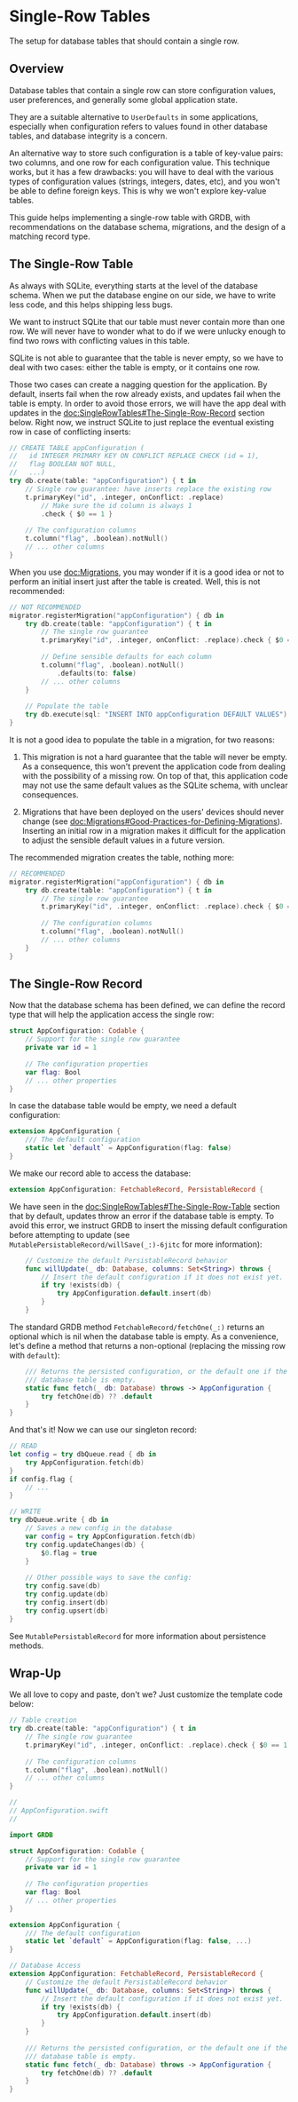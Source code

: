 # Single-Row Tables

The setup for database tables that should contain a single row.

## Overview

Database tables that contain a single row can store configuration values, user preferences, and generally some global application state.

They are a suitable alternative to `UserDefaults` in some applications, especially when configuration refers to values found in other database tables, and database integrity is a concern.

An alternative way to store such configuration is a table of key-value pairs: two columns, and one row for each configuration value. This technique works, but it has a few drawbacks: you will have to deal with the various types of configuration values (strings, integers, dates, etc), and you won't be able to define foreign keys. This is why we won't explore key-value tables.

This guide helps implementing a single-row table with GRDB, with recommendations on the database schema, migrations, and the design of a matching record type.

## The Single-Row Table

As always with SQLite, everything starts at the level of the database schema. When we put the database engine on our side, we have to write less code, and this helps shipping less bugs.

We want to instruct SQLite that our table must never contain more than one row. We will never have to wonder what to do if we were unlucky enough to find two rows with conflicting values in this table.

SQLite is not able to guarantee that the table is never empty, so we have to deal with two cases: either the table is empty, or it contains one row.

Those two cases can create a nagging question for the application. By default, inserts fail when the row already exists, and updates fail when the table is empty. In order to avoid those errors, we will have the app deal with updates in the <doc:SingleRowTables#The-Single-Row-Record> section below. Right now, we instruct SQLite to just replace the eventual existing row in case of conflicting inserts:

```swift
// CREATE TABLE appConfiguration (
//   id INTEGER PRIMARY KEY ON CONFLICT REPLACE CHECK (id = 1),
//   flag BOOLEAN NOT NULL,
//   ...)
try db.create(table: "appConfiguration") { t in
    // Single row guarantee: have inserts replace the existing row
    t.primaryKey("id", .integer, onConflict: .replace)
        // Make sure the id column is always 1
        .check { $0 == 1 }
    
    // The configuration columns
    t.column("flag", .boolean).notNull()
    // ... other columns
}
```

When you use <doc:Migrations>, you may wonder if it is a good idea or not to perform an initial insert just after the table is created. Well, this is not recommended:

```swift
// NOT RECOMMENDED
migrator.registerMigration("appConfiguration") { db in
    try db.create(table: "appConfiguration") { t in
        // The single row guarantee
        t.primaryKey("id", .integer, onConflict: .replace).check { $0 == 1 }
        
        // Define sensible defaults for each column
        t.column("flag", .boolean).notNull()
            .defaults(to: false)
        // ... other columns
    }
    
    // Populate the table
    try db.execute(sql: "INSERT INTO appConfiguration DEFAULT VALUES")
}
```

It is not a good idea to populate the table in a migration, for two reasons:

1. This migration is not a hard guarantee that the table will never be empty. As a consequence, this won't prevent the application code from dealing with the possibility of a missing row. On top of that, this application code may not use the same default values as the SQLite schema, with unclear consequences.

2. Migrations that have been deployed on the users' devices should never change (see <doc:Migrations#Good-Practices-for-Defining-Migrations>). Inserting an initial row in a migration makes it difficult for the application to adjust the sensible default values in a future version.

The recommended migration creates the table, nothing more:

```swift
// RECOMMENDED
migrator.registerMigration("appConfiguration") { db in
    try db.create(table: "appConfiguration") { t in
        // The single row guarantee
        t.primaryKey("id", .integer, onConflict: .replace).check { $0 == 1 }
        
        // The configuration columns
        t.column("flag", .boolean).notNull()
        // ... other columns
    }
}
```


## The Single-Row Record

Now that the database schema has been defined, we can define the record type that will help the application access the single row:

```swift
struct AppConfiguration: Codable {
    // Support for the single row guarantee
    private var id = 1
    
    // The configuration properties
    var flag: Bool
    // ... other properties
}
```

In case the database table would be empty, we need a default configuration:

```swift
extension AppConfiguration {
    /// The default configuration
    static let `default` = AppConfiguration(flag: false)
}
```

We make our record able to access the database:

```swift
extension AppConfiguration: FetchableRecord, PersistableRecord {
```

We have seen in the <doc:SingleRowTables#The-Single-Row-Table> section that by default, updates throw an error if the database table is empty. To avoid this error, we instruct GRDB to insert the missing default configuration before attempting to update (see ``MutablePersistableRecord/willSave(_:)-6jitc`` for more information):

```swift
    // Customize the default PersistableRecord behavior
    func willUpdate(_ db: Database, columns: Set<String>) throws {
        // Insert the default configuration if it does not exist yet.
        if try !exists(db) {
            try AppConfiguration.default.insert(db)
        }
    }
```

The standard GRDB method ``FetchableRecord/fetchOne(_:)`` returns an optional which is nil when the database table is empty. As a convenience, let's define a method that returns a non-optional (replacing the missing row with `default`):

```swift
    /// Returns the persisted configuration, or the default one if the
    /// database table is empty.
    static func fetch(_ db: Database) throws -> AppConfiguration {
        try fetchOne(db) ?? .default
    }
}
```

And that's it! Now we can use our singleton record:

```swift
// READ
let config = try dbQueue.read { db in
    try AppConfiguration.fetch(db)
}
if config.flag {
    // ...
}

// WRITE
try dbQueue.write { db in
    // Saves a new config in the database
    var config = try AppConfiguration.fetch(db)
    try config.updateChanges(db) {
        $0.flag = true
    }
    
    // Other possible ways to save the config:
    try config.save(db)
    try config.update(db)
    try config.insert(db)
    try config.upsert(db)
}
```

See ``MutablePersistableRecord`` for more information about persistence methods.


## Wrap-Up

We all love to copy and paste, don't we? Just customize the template code below:

```swift
// Table creation
try db.create(table: "appConfiguration") { t in
    // The single row guarantee
    t.primaryKey("id", .integer, onConflict: .replace).check { $0 == 1 }
    
    // The configuration columns
    t.column("flag", .boolean).notNull()
    // ... other columns
}
```

```swift
//
// AppConfiguration.swift
//

import GRDB

struct AppConfiguration: Codable {
    // Support for the single row guarantee
    private var id = 1
    
    // The configuration properties
    var flag: Bool
    // ... other properties
}

extension AppConfiguration {
    /// The default configuration
    static let `default` = AppConfiguration(flag: false, ...)
}

// Database Access
extension AppConfiguration: FetchableRecord, PersistableRecord {
    // Customize the default PersistableRecord behavior
    func willUpdate(_ db: Database, columns: Set<String>) throws {
        // Insert the default configuration if it does not exist yet.
        if try !exists(db) {
            try AppConfiguration.default.insert(db)
        }
    }
    
    /// Returns the persisted configuration, or the default one if the
    /// database table is empty.
    static func fetch(_ db: Database) throws -> AppConfiguration {
        try fetchOne(db) ?? .default
    }
}
```
